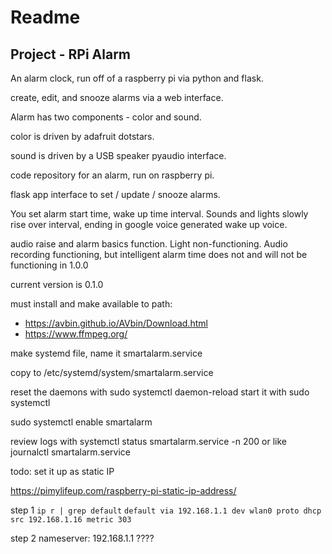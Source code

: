 # Readme

## Project - RPi Alarm

An alarm clock, run off of a raspberry pi via python and flask. 

create, edit, and snooze alarms via a web interface. 

Alarm has two components - color and sound. 

color is driven by adafruit dotstars.

sound is driven by a USB speaker pyaudio interface. 



code repository for an alarm, run on raspberry pi. 

flask app interface to set / update / snooze alarms. 

You set alarm start time, wake up time interval. Sounds and lights slowly rise over interval, ending in google voice generated wake up voice.

audio raise and alarm basics function. Light non-functioning. Audio recording functioning, but intelligent alarm time does not and will not be functioning in 1.0.0
 
current version is 0.1.0


must install and make available to path:

- https://avbin.github.io/AVbin/Download.html
- https://www.ffmpeg.org/



make systemd file, name it smartalarm.service

copy to /etc/systemd/system/smartalarm.service

reset the daemons with sudo systemctl daemon-reload
start it with sudo systemctl

sudo systemctl enable smartalarm

review logs with systemctl status smartalarm.service -n 200
or like journalctl smartalarm.service



todo:  set it up as static IP

https://pimylifeup.com/raspberry-pi-static-ip-address/

step 1
`ip r | grep default`
`default via 192.168.1.1 dev wlan0 proto dhcp src 192.168.1.16 metric 303`

step 2
nameserver: 192.168.1.1
????


